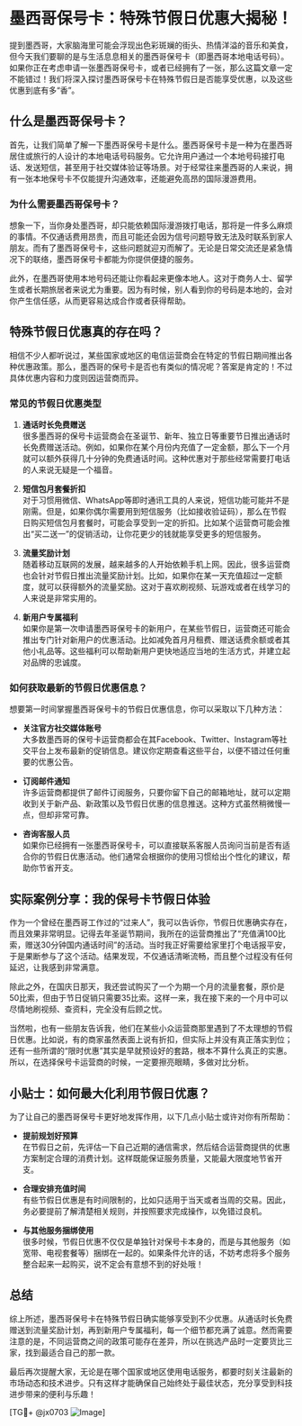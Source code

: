 # 墨西哥保号卡：特殊节假日优惠大揭秘！

提到墨西哥，大家脑海里可能会浮现出色彩斑斓的街头、热情洋溢的音乐和美食，但今天我们要聊的是与生活息息相关的墨西哥保号卡（即墨西哥本地电话号码）。如果你正在考虑申请一张墨西哥保号卡，或者已经拥有了一张，那么这篇文章一定不能错过！我们将深入探讨墨西哥保号卡在特殊节假日是否能享受优惠，以及这些优惠到底有多“香”。

## 什么是墨西哥保号卡？

首先，让我们简单了解一下墨西哥保号卡是什么。墨西哥保号卡是一种为在墨西哥居住或旅行的人设计的本地电话号码服务。它允许用户通过一个本地号码接打电话、发送短信，甚至用于社交媒体验证等场景。对于经常往来墨西哥的人来说，拥有一张本地保号卡不仅能提升沟通效率，还能避免高昂的国际漫游费用。

### 为什么需要墨西哥保号卡？

想象一下，当你身处墨西哥，却只能依赖国际漫游拨打电话，那将是一件多么麻烦的事情。不仅通话费用昂贵，而且可能还会因为信号问题导致无法及时联系到家人朋友。而有了墨西哥保号卡，这些问题就迎刃而解了。无论是日常交流还是紧急情况下的联络，墨西哥保号卡都能为你提供便捷的服务。

此外，在墨西哥使用本地号码还能让你看起来更像本地人。这对于商务人士、留学生或者长期旅居者来说尤为重要。因为有时候，别人看到你的号码是本地的，会对你产生信任感，从而更容易达成合作或者获得帮助。

## 特殊节假日优惠真的存在吗？

相信不少人都听说过，某些国家或地区的电信运营商会在特定的节假日期间推出各种优惠政策。那么，墨西哥的保号卡是否也有类似的情况呢？答案是肯定的！不过具体优惠内容和力度则因运营商而异。

### 常见的节假日优惠类型

1. **通话时长免费赠送**  
   很多墨西哥的保号卡运营商会在圣诞节、新年、独立日等重要节日推出通话时长免费赠送活动。例如，如果你在某个月份内充值了一定金额，那么下一个月就可以额外获得几十分钟的免费通话时间。这种优惠对于那些经常需要打电话的人来说无疑是一个福音。

2. **短信包月套餐折扣**  
   对于习惯用微信、WhatsApp等即时通讯工具的人来说，短信功能可能并不是刚需。但是，如果你偶尔需要用到短信服务（比如接收验证码），那么在节假日购买短信包月套餐时，可能会享受到一定的折扣。比如某个运营商可能会推出“买二送一”的促销活动，让你花更少的钱就能享受更多的短信服务。

3. **流量奖励计划**  
   随着移动互联网的发展，越来越多的人开始依赖手机上网。因此，很多运营商也会针对节假日推出流量奖励计划。比如，如果你在某一天充值超过一定额度，就可以获得额外的流量奖励。这对于喜欢刷视频、玩游戏或者在线学习的人来说是非常实用的。

4. **新用户专属福利**  
   如果你是第一次申请墨西哥保号卡的新用户，在某些节假日，运营商还可能会推出专门针对新用户的优惠活动。比如减免首月月租费、赠送话费余额或者其他小礼品等。这些福利可以帮助新用户更快地适应当地的生活方式，并建立起对品牌的忠诚度。

### 如何获取最新的节假日优惠信息？

想要第一时间掌握墨西哥保号卡的节假日优惠信息，你可以采取以下几种方法：

- **关注官方社交媒体账号**  
  大多数墨西哥的保号卡运营商都会在其Facebook、Twitter、Instagram等社交平台上发布最新的促销信息。建议你定期查看这些平台，以便不错过任何重要的优惠公告。

- **订阅邮件通知**  
  许多运营商都提供了邮件订阅服务，只要你留下自己的邮箱地址，就可以定期收到关于新产品、新政策以及节假日优惠的信息推送。这种方式虽然稍微慢一点，但却非常可靠。

- **咨询客服人员**  
  如果你已经拥有一张墨西哥保号卡，可以直接联系客服人员询问当前是否有适合你的节假日优惠活动。他们通常会根据你的使用习惯给出个性化的建议，帮助你节省开支。

## 实际案例分享：我的保号卡节假日体验

作为一个曾经在墨西哥工作过的“过来人”，我可以告诉你，节假日优惠确实存在，而且效果非常明显。记得去年圣诞节期间，我所在的运营商推出了“充值满100比索，赠送30分钟国内通话时间”的活动。当时我正好需要给家里打个电话报平安，于是果断参与了这个活动。结果发现，不仅通话清晰流畅，而且整个过程没有任何延迟，让我感到非常满意。

除此之外，在国庆日那天，我还尝试购买了一个为期一个月的流量套餐，原价是50比索，但由于节日促销只需要35比索。这样一来，我在接下来的一个月中可以尽情地刷视频、查资料，完全没有后顾之忧。

当然啦，也有一些朋友告诉我，他们在某些小众运营商那里遇到了不太理想的节假日优惠。比如说，有的商家虽然表面上说有折扣，但实际上并没有真正落实到位；还有一些所谓的“限时优惠”其实是早就预设好的套路，根本不算什么真正的实惠。所以，在选择保号卡运营商的时候，一定要擦亮眼睛，多做对比分析。

## 小贴士：如何最大化利用节假日优惠？

为了让自己的墨西哥保号卡更好地发挥作用，以下几点小贴士或许对你有所帮助：

- **提前规划好预算**  
  在节假日之前，先评估一下自己近期的通信需求，然后结合运营商提供的优惠方案制定合理的消费计划。这样既能保证服务质量，又能最大限度地节省开支。

- **合理安排充值时间**  
  有些节假日优惠是有时间限制的，比如只适用于当天或者当周的交易。因此，务必要提前了解清楚相关规则，并按照要求完成操作，以免错过良机。

- **与其他服务捆绑使用**  
  很多时候，节假日优惠不仅仅是单独针对保号卡本身的，而是与其他服务（如宽带、电视套餐等）捆绑在一起的。如果条件允许的话，不妨考虑将多个服务整合起来一起购买，说不定会有意想不到的好处哦！

## 总结

综上所述，墨西哥保号卡在特殊节假日确实能够享受到不少优惠。从通话时长免费赠送到流量奖励计划，再到新用户专属福利，每一个细节都充满了诚意。然而需要注意的是，不同运营商之间的政策可能存在差异，所以在挑选产品时一定要货比三家，找到最适合自己的那一款。

最后再次提醒大家，无论是在哪个国家或地区使用电话服务，都要时刻关注最新的市场动态和技术进步。只有这样才能确保自己始终处于最佳状态，充分享受到科技进步带来的便利与乐趣！

[TG💪+ @jx0703 ![Image](https://github.com/user-attachments/assets/dbca1d08-cadb-493c-b0ec-ad6f7a83f270)]